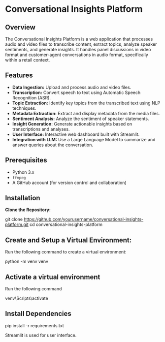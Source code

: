 # Conversational Insights Platform

## Overview

The Conversational Insights Platform is a web application that processes audio and video files to transcribe content, extract topics, analyze speaker sentiments, and generate insights. It handles panel discussions in video format and customer-agent conversations in audio format, specifically within a retail context.

## Features

- **Data Ingestion:** Upload and process audio and video files.
- **Transcription:** Convert speech to text using Automatic Speech Recognition (ASR).
- **Topic Extraction:** Identify key topics from the transcribed text using NLP techniques.
- **Metadata Extraction:** Extract and display metadata from the media files.
- **Sentiment Analysis:** Analyze the sentiment of speaker statements.
- **Insight Generation:** Generate actionable insights based on transcriptions and analyses.
- **User Interface:** Interactive web dashboard built with Streamlit.
- **Integration with LLM:** Use a Large Language Model to summarize and answer queries about the conversation.

## Prerequisites

- Python 3.x
- `ffmpeg`
- A GitHub account (for version control and collaboration)

## Installation

 **Clone the Repository:**

   git clone https://github.com/yourusername/conversational-insights-platform.git
   cd conversational-insights-platform
## Create and Setup a Virtual Environment:

Run the following command to create a virtual environment:

python -m venv venv

## Activate a virtual environment
Run the following command

venv\Scripts\activate

## Install Dependencies
pip install -r requirements.txt

Streamlit is used for user interface.
